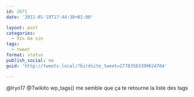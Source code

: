 ```yaml
---
id: 2671
date: '2011-01-19T17:44:38+01:00'

layout: post
categories:
  - Vis ma vie
tags:
  - tweet
format: status
publish_social: no
guid: 'http://tweets.local/?birdsite_tweet=27783503399624704'

---
```


@lryo17 @Twikito wp\_tags() me semble que ça te retourne la liste des tags